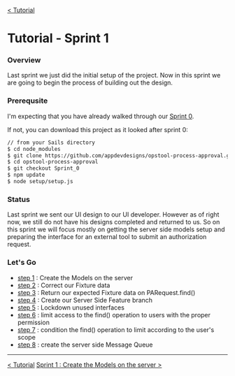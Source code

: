 [< Tutorial](tutorial.md)
# Tutorial - Sprint 1


### Overview
Last sprint we just did the initial setup of the project.  Now in this sprint we are going to begin the process of building out the design. 


### Prerequsite
I'm expecting that you have already walked through our [Sprint 0](tutorial_sprint0.md).

If not, you can download this project as it looked after sprint 0:
```sh
// from your Sails directory
$ cd node_modules
$ git clone https://github.com/appdevdesigns/opstool-process-approval.git
$ cd opstool-process-approval
$ git checkout Sprint_0
$ npm update
$ node setup/setup.js
```

### Status
Last sprint we sent our UI design to our UI developer.  However as of right now, we still do not have his designs completed and returned to us.  So on this sprint we will focus mostly on getting the server side models setup and preparing the interface for an external tool to submit an authorization request.

### Let's Go

+ [step 1](tutorial_sprint1_01_models.md) : Create the Models on the server
+ [step 2](tutorial_sprint1_02_fixtures.md) : Correct our Fixture data
+ [step 3](tutorial_sprint1_03_fixtureResponse.md) : Return our expected Fixture data on PARequest.find()
+ [step 4](tutorial_sprint1_04_serverBranch.md) : Create our Server Side Feature branch
+ [step 5](tutorial_sprint1_05_lockdownAPI.md) : Lockdown unused interfaces
+ [step 6](tutorial_sprint1_06_restrictAccess.md) : limit access to the find() operation to users with the proper permission
+ [step 7](tutorial_sprint1_07_restrictScope.md) : condition the find() operation to limit according to the user's scope
+ [step 8](tutorial_sprint1_08_messageQueue.md) : create the server side Message Queue


---
[< Tutorial](tutorial.md)
[Sprint 1 : Create the Models on the server >](tutorial_sprint1_01_models.md) 